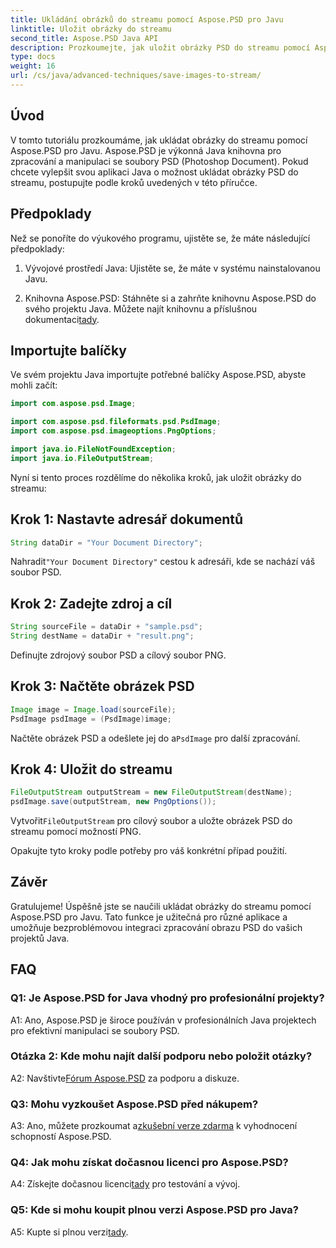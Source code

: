 ```yaml
---
title: Ukládání obrázků do streamu pomocí Aspose.PSD pro Javu
linktitle: Uložit obrázky do streamu
second_title: Aspose.PSD Java API
description: Prozkoumejte, jak uložit obrázky PSD do streamu pomocí Aspose.PSD for Java. Postupujte podle našeho podrobného průvodce pro efektivní zpracování obrazu.
type: docs
weight: 16
url: /cs/java/advanced-techniques/save-images-to-stream/
---
```

## Úvod

V tomto tutoriálu prozkoumáme, jak ukládat obrázky do streamu pomocí Aspose.PSD pro Javu. Aspose.PSD je výkonná Java knihovna pro zpracování a manipulaci se soubory PSD (Photoshop Document). Pokud chcete vylepšit svou aplikaci Java o možnost ukládat obrázky PSD do streamu, postupujte podle kroků uvedených v této příručce.

## Předpoklady

Než se ponoříte do výukového programu, ujistěte se, že máte následující předpoklady:

1. Vývojové prostředí Java: Ujistěte se, že máte v systému nainstalovanou Javu.

2.  Knihovna Aspose.PSD: Stáhněte si a zahrňte knihovnu Aspose.PSD do svého projektu Java. Můžete najít knihovnu a příslušnou dokumentaci[tady](https://reference.aspose.com/psd/java/).

## Importujte balíčky

Ve svém projektu Java importujte potřebné balíčky Aspose.PSD, abyste mohli začít:

```java
import com.aspose.psd.Image;

import com.aspose.psd.fileformats.psd.PsdImage;
import com.aspose.psd.imageoptions.PngOptions;

import java.io.FileNotFoundException;
import java.io.FileOutputStream;
```

Nyní si tento proces rozdělíme do několika kroků, jak uložit obrázky do streamu:

## Krok 1: Nastavte adresář dokumentů

```java
String dataDir = "Your Document Directory";
```

 Nahradit`"Your Document Directory"` cestou k adresáři, kde se nachází váš soubor PSD.

## Krok 2: Zadejte zdroj a cíl

```java
String sourceFile = dataDir + "sample.psd";
String destName = dataDir + "result.png";
```

Definujte zdrojový soubor PSD a cílový soubor PNG.

## Krok 3: Načtěte obrázek PSD

```java
Image image = Image.load(sourceFile);
PsdImage psdImage = (PsdImage)image;
```

 Načtěte obrázek PSD a odešlete jej do a`PsdImage` pro další zpracování.

## Krok 4: Uložit do streamu

```java
FileOutputStream outputStream = new FileOutputStream(destName);
psdImage.save(outputStream, new PngOptions());
```

 Vytvořit`FileOutputStream` pro cílový soubor a uložte obrázek PSD do streamu pomocí možností PNG.

Opakujte tyto kroky podle potřeby pro váš konkrétní případ použití.

## Závěr

Gratulujeme! Úspěšně jste se naučili ukládat obrázky do streamu pomocí Aspose.PSD pro Javu. Tato funkce je užitečná pro různé aplikace a umožňuje bezproblémovou integraci zpracování obrazu PSD do vašich projektů Java.

## FAQ

### Q1: Je Aspose.PSD for Java vhodný pro profesionální projekty?

A1: Ano, Aspose.PSD je široce používán v profesionálních Java projektech pro efektivní manipulaci se soubory PSD.

### Otázka 2: Kde mohu najít další podporu nebo položit otázky?

 A2: Navštivte[Fórum Aspose.PSD](https://forum.aspose.com/c/psd/34) za podporu a diskuze.

### Q3: Mohu vyzkoušet Aspose.PSD před nákupem?

A3: Ano, můžete prozkoumat a[zkušební verze zdarma](https://releases.aspose.com/) k vyhodnocení schopností Aspose.PSD.

### Q4: Jak mohu získat dočasnou licenci pro Aspose.PSD?

 A4: Získejte dočasnou licenci[tady](https://purchase.aspose.com/temporary-license/) pro testování a vývoj.

### Q5: Kde si mohu koupit plnou verzi Aspose.PSD pro Java?

 A5: Kupte si plnou verzi[tady](https://purchase.aspose.com/buy).